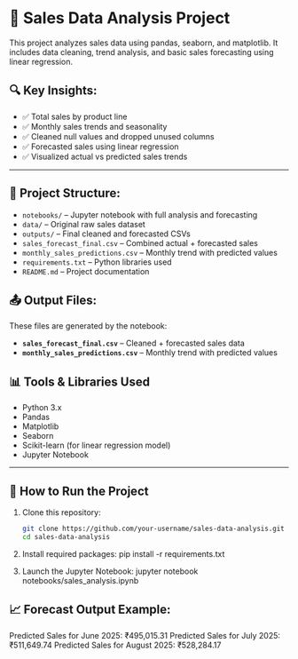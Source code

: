 # 🛒 Sales Data Analysis Project

This project analyzes sales data using pandas, seaborn, and matplotlib. It includes data cleaning, trend analysis, and basic sales forecasting using linear regression.

## 🔍 Key Insights:
- ✅ Total sales by product line
- ✅ Monthly sales trends and seasonality
- ✅ Cleaned null values and dropped unused columns
- ✅ Forecasted sales using linear regression 
- ✅ Visualized actual vs predicted sales trends

---


## 📁 Project Structure:
- `notebooks/` – Jupyter notebook with full analysis and forecasting
- `data/` – Original raw sales dataset
- `outputs/` – Final cleaned and forecasted CSVs
 - `sales_forecast_final.csv` – Combined actual + forecasted sales
 - `monthly_sales_predictions.csv` – Monthly trend with predicted values
- `requirements.txt` – Python libraries used
- `README.md` – Project documentation


## 📤 Output Files:
These files are generated by the notebook:
- **`sales_forecast_final.csv`** – Cleaned + forecasted sales data
- **`monthly_sales_predictions.csv`** – Monthly trend with predicted values


## 📊 Tools & Libraries Used

- Python 3.x
- Pandas
- Matplotlib
- Seaborn
- Scikit-learn (for linear regression model)
- Jupyter Notebook

---

## 🚀 How to Run the Project

1. Clone this repository:
   ```bash
   git clone https://github.com/your-username/sales-data-analysis.git
   cd sales-data-analysis

2. Install required packages:
    pip install -r requirements.txt

3. Launch the Jupyter Notebook:
    jupyter notebook notebooks/sales_analysis.ipynb


## 📈 Forecast Output Example:
Predicted Sales for June 2025: ₹495,015.31
Predicted Sales for July 2025: ₹511,649.74
Predicted Sales for August 2025: ₹528,284.17



